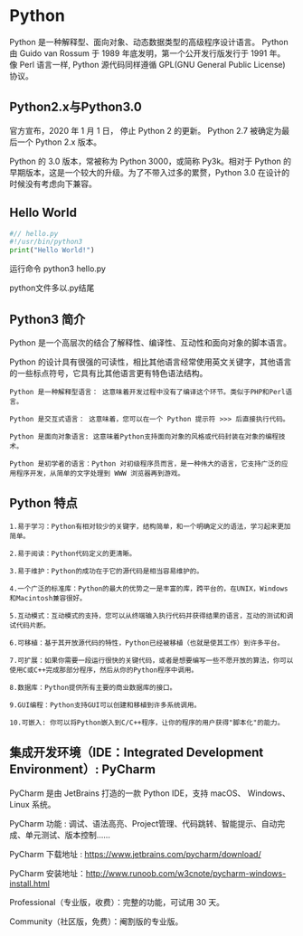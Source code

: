 # Python
Python 是一种解释型、面向对象、动态数据类型的高级程序设计语言。
Python 由 Guido van Rossum 于 1989 年底发明，第一个公开发行版发行于 1991 年。
像 Perl 语言一样, Python 源代码同样遵循 GPL(GNU General Public License) 协议。

## Python2.x与Python3.0
官方宣布，2020 年 1 月 1 日， 停止 Python 2 的更新。
Python 2.7 被确定为最后一个 Python 2.x 版本。

Python 的 3.0 版本，常被称为 Python 3000，或简称 Py3k。相对于 Python 的早期版本，这是一个较大的升级。为了不带入过多的累赘，Python 3.0 在设计的时候没有考虑向下兼容。

## Hello World
```python
#// hello.py
#!/usr/bin/python3
print("Hello World!")
```
运行命令
python3 hello.py

python文件多以.py结尾

## Python3 简介

Python 是一个高层次的结合了解释性、编译性、互动性和面向对象的脚本语言。

Python 的设计具有很强的可读性，相比其他语言经常使用英文关键字，其他语言的一些标点符号，它具有比其他语言更有特色语法结构。

    Python 是一种解释型语言： 这意味着开发过程中没有了编译这个环节。类似于PHP和Perl语言。

    Python 是交互式语言： 这意味着，您可以在一个 Python 提示符 >>> 后直接执行代码。

    Python 是面向对象语言: 这意味着Python支持面向对象的风格或代码封装在对象的编程技术。

    Python 是初学者的语言：Python 对初级程序员而言，是一种伟大的语言，它支持广泛的应用程序开发，从简单的文字处理到 WWW 浏览器再到游戏。

## Python 特点

    1.易于学习：Python有相对较少的关键字，结构简单，和一个明确定义的语法，学习起来更加简单。

    2.易于阅读：Python代码定义的更清晰。

    3.易于维护：Python的成功在于它的源代码是相当容易维护的。

    4.一个广泛的标准库：Python的最大的优势之一是丰富的库，跨平台的，在UNIX，Windows和Macintosh兼容很好。

    5.互动模式：互动模式的支持，您可以从终端输入执行代码并获得结果的语言，互动的测试和调试代码片断。

    6.可移植：基于其开放源代码的特性，Python已经被移植（也就是使其工作）到许多平台。

    7.可扩展：如果你需要一段运行很快的关键代码，或者是想要编写一些不愿开放的算法，你可以使用C或C++完成那部分程序，然后从你的Python程序中调用。

    8.数据库：Python提供所有主要的商业数据库的接口。

    9.GUI编程：Python支持GUI可以创建和移植到许多系统调用。

    10.可嵌入: 你可以将Python嵌入到C/C++程序，让你的程序的用户获得"脚本化"的能力。

## 集成开发环境（IDE：Integrated Development Environment）: PyCharm

PyCharm 是由 JetBrains 打造的一款 Python IDE，支持 macOS、 Windows、 Linux 系统。

PyCharm 功能 : 调试、语法高亮、Project管理、代码跳转、智能提示、自动完成、单元测试、版本控制……

PyCharm 下载地址 : https://www.jetbrains.com/pycharm/download/

PyCharm 安装地址：http://www.runoob.com/w3cnote/pycharm-windows-install.html

Professional（专业版，收费）：完整的功能，可试用 30 天。

Community（社区版，免费）：阉割版的专业版。
